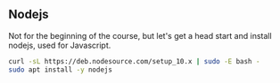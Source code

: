 ## Nodejs

Not for the beginning of the course, but let's get a head start and install 
nodejs, used for Javascript.

```bash
curl -sL https://deb.nodesource.com/setup_10.x | sudo -E bash -
sudo apt install -y nodejs
```